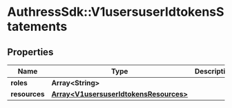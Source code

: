 # AuthressSdk::V1usersuserIdtokensStatements

## Properties
Name | Type | Description | Notes
------------ | ------------- | ------------- | -------------
**roles** | **Array&lt;String&gt;** |  | 
**resources** | [**Array&lt;V1usersuserIdtokensResources&gt;**](V1usersuserIdtokensResources.md) |  | 

